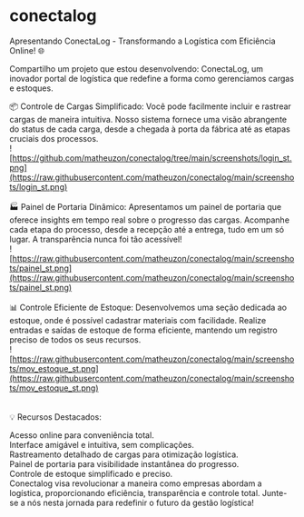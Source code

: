 # conectalog

Apresentando ConectaLog - Transformando a Logística com Eficiência Online! 🌐

Compartilho um projeto que estou desenvolvendo: ConectaLog, um inovador portal de logística que redefine a forma como gerenciamos cargas e estoques.

📦 Controle de Cargas Simplificado:
Você pode facilmente incluir e rastrear cargas de maneira intuitiva. Nosso sistema fornece uma visão abrangente do status de cada carga, desde a chegada à porta da fábrica até as etapas cruciais dos processos.
<br>
![https://github.com/matheuzon/conectalog/tree/main/screenshots/login_st.png](https://raw.githubusercontent.com/matheuzon/conectalog/main/screenshots/login_st.png)
<br><br>
🏭 Painel de Portaria Dinâmico:
Apresentamos um painel de portaria que oferece insights em tempo real sobre o progresso das cargas. Acompanhe cada etapa do processo, desde a recepção até a entrega, tudo em um só lugar. A transparência nunca foi tão acessível!
<br>
![https://raw.githubusercontent.com/matheuzon/conectalog/main/screenshots/painel_st.png](https://raw.githubusercontent.com/matheuzon/conectalog/main/screenshots/painel_st.png)
<br><br>
📊 Controle Eficiente de Estoque:
Desenvolvemos uma seção dedicada ao estoque, onde é possível cadastrar materiais com facilidade. Realize entradas e saídas de estoque de forma eficiente, mantendo um registro preciso de todos os seus recursos.
<br>
![https://raw.githubusercontent.com/matheuzon/conectalog/main/screenshots/mov_estoque_st.png](https://raw.githubusercontent.com/matheuzon/conectalog/main/screenshots/mov_estoque_st.png)
<br><br><br>
💡 Recursos Destacados:

Acesso online para conveniência total.<br>
Interface amigável e intuitiva, sem complicações.<br>
Rastreamento detalhado de cargas para otimização logística.<br>
Painel de portaria para visibilidade instantânea do progresso.<br>
Controle de estoque simplificado e preciso.<br>
Conectalog visa revolucionar a maneira como empresas abordam a logística, proporcionando eficiência, transparência e controle total. Junte-se a nós nesta jornada para redefinir o futuro da gestão logística!
